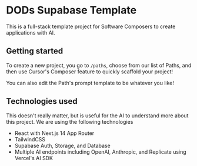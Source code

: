# DODs Supabase Template 

This is a full-stack template project for Software Composers to create applications with AI.

## Getting started
To create a new project, you go to `/paths`, choose from our list of Paths, and then use Cursor's Composer feature to quickly scaffold your project!

You can also edit the Path's prompt template to be whatever you like!

## Technologies used
This doesn't really matter, but is useful for the AI to understand more about this project. We are using the following technologies
- React with Next.js 14 App Router
- TailwindCSS
- Supabase Auth, Storage, and Database
- Multiple AI endpoints including OpenAI, Anthropic, and Replicate using Vercel's AI SDK